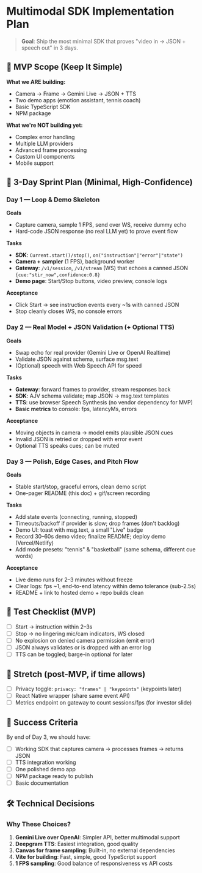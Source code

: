 # Multimodal SDK Implementation Plan

> **Goal**: Ship the most minimal SDK that proves "video in → JSON + speech out" in 3 days.

## 🎯 MVP Scope (Keep It Simple)

**What we ARE building:**
- Camera → Frame → Gemini Live → JSON + TTS
- Two demo apps (emotion assistant, tennis coach)
- Basic TypeScript SDK
- NPM package

**What we're NOT building yet:**
- Complex error handling
- Multiple LLM providers
- Advanced frame processing
- Custom UI components
- Mobile support


## 📅 3-Day Sprint Plan (Minimal, High-Confidence)

### Day 1 — Loop & Demo Skeleton

**Goals**
- Capture camera, sample 1 FPS, send over WS, receive dummy echo
- Hard-code JSON response (no real LLM yet) to prove event flow

**Tasks**
- **SDK**: `Current.start()/stop()`, `on("instruction"|"error"|"state")`
- **Camera + sampler** (1 FPS), background worker
- **Gateway**: `/v1/session`, `/v1/stream` (WS) that echoes a canned JSON `{cue:"stir_now",confidence:0.8}`
- **Demo page**: Start/Stop buttons, video preview, console logs

**Acceptance**
- Click Start → see instruction events every ~1s with canned JSON
- Stop cleanly closes WS, no console errors

### Day 2 — Real Model + JSON Validation (+ Optional TTS)

**Goals**
- Swap echo for real provider (Gemini Live or OpenAI Realtime)
- Validate JSON against schema, surface msg.text
- (Optional) speech with Web Speech API for speed

**Tasks**
- **Gateway**: forward frames to provider, stream responses back
- **SDK**: AJV schema validate; map JSON → msg.text templates
- **TTS**: use browser Speech Synthesis (no vendor dependency for MVP)
- **Basic metrics** to console: fps, latencyMs, errors

**Acceptance**
- Moving objects in camera → model emits plausible JSON cues
- Invalid JSON is retried or dropped with error event
- Optional TTS speaks cues; can be muted

### Day 3 — Polish, Edge Cases, and Pitch Flow

**Goals**
- Stable start/stop, graceful errors, clean demo script
- One-pager README (this doc) + gif/screen recording

**Tasks**
- Add state events (connecting, running, stopped)
- Timeouts/backoff if provider is slow; drop frames (don't backlog)
- Demo UI: toast with msg.text, a small "Live" badge
- Record 30–60s demo video; finalize README; deploy demo (Vercel/Netlify)
- Add mode presets: "tennis" & "basketball" (same schema, different cue words)

**Acceptance**
- Live demo runs for 2–3 minutes without freeze
- Clear logs: fps ~1, end-to-end latency within demo tolerance (sub-2.5s)
- README + link to hosted demo + repo builds clean

## 🧪 Test Checklist (MVP)

- [ ] Start → instruction within 2–3s
- [ ] Stop → no lingering mic/cam indicators, WS closed
- [ ] No explosion on denied camera permission (emit error)
- [ ] JSON always validates or is dropped with an error log
- [ ] TTS can be toggled; barge-in optional for later

## 🚀 Stretch (post-MVP, if time allows)

- [ ] Privacy toggle: `privacy: "frames" | "keypoints"` (keypoints later)
- [ ] React Native wrapper (share same event API)
- [ ] Metrics endpoint on gateway to count sessions/fps (for investor slide)

## 🚀 Success Criteria

By end of Day 3, we should have:

- [ ] Working SDK that captures camera → processes frames → returns JSON
- [ ] TTS integration working
- [ ] One polished demo app
- [ ] NPM package ready to publish
- [ ] Basic documentation

## 🛠️ Technical Decisions

### Why These Choices?

1. **Gemini Live over OpenAI**: Simpler API, better multimodal support
2. **Deepgram TTS**: Easiest integration, good quality
3. **Canvas for frame sampling**: Built-in, no external dependencies
4. **Vite for building**: Fast, simple, good TypeScript support
5. **1 FPS sampling**: Good balance of responsiveness vs API costs
